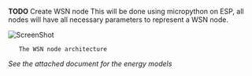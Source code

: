 **TODO**
Create WSN node
	This will be done using micropython on ESP, all nodes
	will have all necessary parameters to represent a WSN
	node.
	 
![ScreenShot](https://user-images.githubusercontent.com/25299983/62056972-5b7e8e00-b227-11e9-9930-35852062fc88.png)

`	The WSN node architecture`
	
_See the attached document for the energy models_